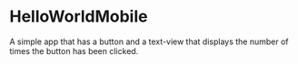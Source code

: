 # HelloWorldMobile
A simple app that has a button and a text-view that displays the number of times the button has been clicked.
